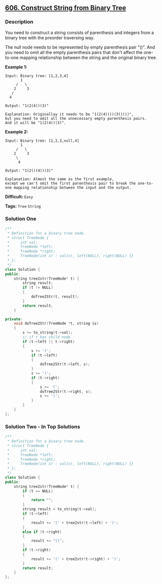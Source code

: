 ## [606. Construct String from Binary Tree](https://leetcode.com/problems/construct-string-from-binary-tree/#/description)

### Description

You need to construct a string consists of parenthesis and integers from a binary tree with the preorder traversing way.

The null node needs to be represented by empty parenthesis pair "()". And you need to omit all the empty parenthesis pairs that don't affect the one-to-one mapping relationship between the string and the original binary tree.

**Example 1:**

```
Input: Binary tree: [1,2,3,4]
       1
     /   \
    2     3
   /    
  4     

Output: "1(2(4))(3)"

Explanation: Originallay it needs to be "1(2(4)())(3()())", 
but you need to omit all the unnecessary empty parenthesis pairs. 
And it will be "1(2(4))(3)".
```

**Example 2:**

```
Input: Binary tree: [1,2,3,null,4]
       1
     /   \
    2     3
     \  
      4 

Output: "1(2()(4))(3)"

Explanation: Almost the same as the first example, 
except we can't omit the first parenthesis pair to break the one-to-one mapping relationship between the input and the output.
```



**Difficult:** `Easy`

**Tags:** `Tree` `String`



### Solution One

```c++
/**
 * Definition for a binary tree node.
 * struct TreeNode {
 *     int val;
 *     TreeNode *left;
 *     TreeNode *right;
 *     TreeNode(int x) : val(x), left(NULL), right(NULL) {}
 * };
 */
class Solution {
public:
	string tree2str(TreeNode* t) {
		string result;
		if (t != NULL)
		{
			doTree2Str(t, result);
		}
		return result;
	}

private:
	void doTree2Str(TreeNode *t, string &s)
	{
		s += to_string(t->val);
		// if t has child node
		if (t->left || t->right)
		{
			s += '(';
			if (t->left)
			{
				doTree2Str(t->left, s);
			}
			s += ')';
			if (t->right)
			{
				s += '(';
				doTree2Str(t->right, s);
				s += ')';
			}
		}
	}
};
```



### Solution Two - In Top Solutions

```c++
/**
 * Definition for a binary tree node.
 * struct TreeNode {
 *     int val;
 *     TreeNode *left;
 *     TreeNode *right;
 *     TreeNode(int x) : val(x), left(NULL), right(NULL) {}
 * };
 */
class Solution {
public:
	string tree2str(TreeNode* t) {
		if (t == NULL)
		{
			return "";
		}
		string result = to_string(t->val);
		if (t->left)
		{
			result += '(' + tree2str(t->left) + ')';
		}
		else if (t->right)
		{
			result += "()";
		}
		if (t->right)
		{
			result += '(' + tree2str(t->right) + ')';
		}
		return result;
	}
};
```


